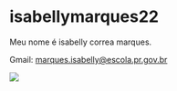 #  isabellymarques22

Meu nome é isabelly correa marques.

Gmail: marques.isabelly@escola.pr.gov.br

![](https://media.tenor.com/160ZP1AognIAAAAM/dwayne-johnson-looking.gif)


